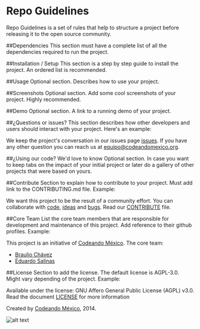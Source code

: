 Repo Guidelines
============

Repo Guidelines is a set of rules that help to structure a project before releasing it to the open source community.

##Dependencies
This section must have a complete list of all the dependencies required to run the project.

##Installation / Setup
This section is a step by step guide to install the project. An ordered list is recommended.

##Usage
Optional section. Describes how to use your project.

##Screenshots
Optional section. Add some cool screenshots of your project. Highly recommended.

##Demo
Optional section. A link to a running demo of your project.

##¿Questions or issues?
This section describes how other developers and users should interact with your project. Here's an example:

We keep the project's conversation in our issues page [issues](https://github.com/CodeandoMexico/repo-guidelines/issues). If you have any other question you can reach us at <equipo@codeandomexico.org>.

##¿Using our code? We'd love to know
Optional section. In case you want to keep tabs on the impact of your initial project or later do a gallery of other projects that were based on yours.

##Contribute
Section to explain how to contribute to your project. Must add link to the CONTRIBUTING.md file. Example:

We want this project to be the result of a community effort. You can collaborate with [code](https://github.com/CodeandoMexico/repo-guidelines/pulls), [ideas](https://github.com/CodeandoMexico/repo-guidelines/issues) and [bugs](https://github.com/CodeandoMexico/repo-guidelines/issues). Read our [CONTRIBUTE](/CONTRIBUTE.md) file.

##Core Team
List the core team members that are responsible for development and maintenance of this project. Add reference to their github profiles. Example:

This project is an initiative of [Codeando México](http://www.codeandomexico.org).
The core team:
- [Braulio Chávez](https://github.com/HackerOfDreams)
- [Eduardo Salinas](https://github.com/lalo)

##License
Section to add the license. The default license is AGPL-3.0. Might vary depending of the project. Example:

Available under the license: GNU Affero General Public License (AGPL) v3.0. Read the document [LICENSE](/LICENSE) for more information

Created by [Codeando México](http://www.codeandomexico.org), 2014.

![alt text](http://blog.codeandomexico.org/images/logo.png "Codeando México")
